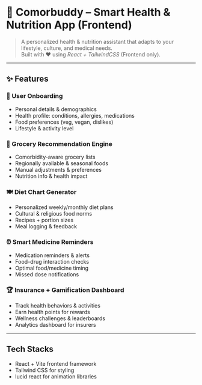 # 🌿 Comorbuddy – Smart Health & Nutrition App (Frontend)

> A personalized health & nutrition assistant that adapts to your lifestyle, culture, and medical needs.  
> Built with ❤ using *React + TailwindCSS* (Frontend only).

---

## ✨ Features

### 👤 User Onboarding
- Personal details & demographics  
- Health profile: conditions, allergies, medications  
- Food preferences (veg, vegan, dislikes)  
- Lifestyle & activity level  

### 🛒 Grocery Recommendation Engine
- Comorbidity-aware grocery lists  
- Regionally available & seasonal foods  
- Manual adjustments & preferences  
- Nutrition info & health impact  

### 🍽 Diet Chart Generator
- Personalized weekly/monthly diet plans  
- Cultural & religious food norms  
- Recipes + portion sizes  
- Meal logging & feedback  

### ⏰ Smart Medicine Reminders
- Medication reminders & alerts  
- Food–drug interaction checks  
- Optimal food/medicine timing  
- Missed dose notifications  

### 🏆 Insurance + Gamification Dashboard
- Track health behaviors & activities  
- Earn health points for rewards  
- Wellness challenges & leaderboards  
- Analytics dashboard for insurers  

---

## Tech Stacks
- React + Vite frontend framework
- Tailwind CSS for styling
- lucid react for animation libraries
